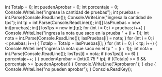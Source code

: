 int Totalp = 0;
int puedenAprobar = 0;
int porcentaje = 0;
Console.WriteLine("ingrese la cantidad de pruebas");
int pruebas = int.Parse(Console.ReadLine());
Console.WriteLine("ingresa la cantidad de tps");
int tp = int.Parse(Console.ReadLine());
int[] lasPruebas = new int[pruebas];
int[] losTps = new int[tp];
for (int i = 0; i < pruebas; i++)
{
    Console.WriteLine("ingresa la nota que saco en la prueba " + (i + 1));
    int nota = int.Parse(Console.ReadLine());
    lasPruebas[i] = nota;
}
for (int i = 0; i < pruebas; i++)
{
    Totalp = Totalp + lasPruebas[i];
}
for (int i = 0; i < tp; i++)
{
    Console.WriteLine("ingresa la nota que saco en el tp " + (i + 1));
    int nota = int.Parse(Console.ReadLine());
    losTps[i] = nota;
    if (losTps[i] >= 6)
    {
        porcentaje++;
    }
}
puedenAprobar = (int)(0.75 * tp);
if ((Totalp) >= 6 && porcentaje >= (puedenAprobar))
{
    Console.WriteLine("Aprobaron");
}
else
{
    Console.WriteLine("no pueden aprobar");
}
Console.ReadKey();
